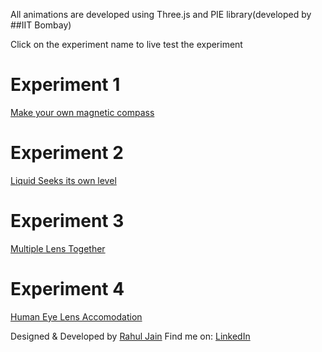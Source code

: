 All animations are developed using Three.js and PIE library(developed by ##IIT Bombay)

Click on the experiment name to live test the experiment
# Experiment 1
[Make your own magnetic compass](https://rahuldkjain.github.io/Three.js-Animations/Experiment1/Experiment/index.html)

# Experiment 2
[Liquid Seeks its own level](https://rahuldkjain.github.io/Three.js-Animations/Experiment2/Experiment/index.html)

# Experiment 3
[Multiple Lens Together](https://rahuldkjain.github.io/Three.js-Animations/Experiment3/Experiment/index.html)

# Experiment 4
[Human Eye Lens Accomodation](https://rahuldkjain.github.io/Three.js-Animations/Experiment4/Experiment/index.html)


Designed & Developed by [Rahul Jain](https://github.com/rahuldkjain)
Find me on:
[LinkedIn](https://www.linkedin.com/in/rahuldkjain/)
